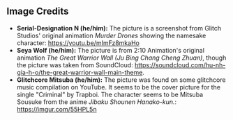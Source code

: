 ## Image Credits

- **Serial-Designation N (he/him):** The picture is a screenshot from Glitch Studios' original animation *Murder Drones* showing the namesake character: <https://youtu.be/mImFz8mkaHo>
- **Seya Wolf (he/him):** The picture is from 2:10 Animation's original animation *The Great Warrior Wall (Ju Bing Chang Cheng Zhuan)*, though the picture was taken from SoundCloud: <https://soundcloud.com/hu-nh-gia-h-o/the-great-warrior-wall-main-theme>.
- **Glitchcore Mitsuba (he/him):** The picture was found on some glitchcore music compilation on YouTube. It seems to be the cover picture for the single "Criminal" by Trapboi. The character seems to be Mitsuba Sousuke from the anime *Jibaku Shounen Hanako-kun.*: <https://imgur.com/55HPL5n>
